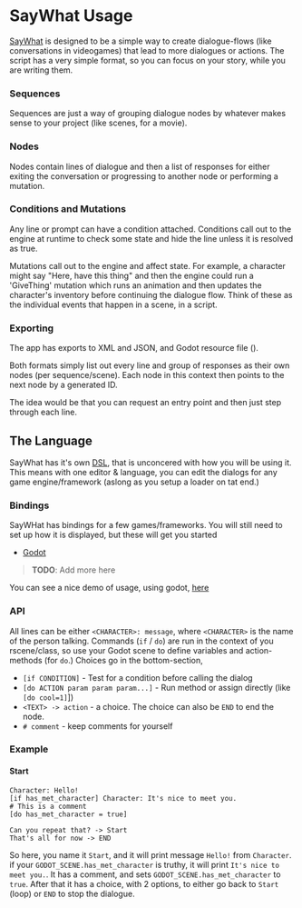# SayWhat Usage

[SayWhat](https://nathanhoad.itch.io/saywhat) is designed to be a simple way to create dialogue-flows (like conversations in videogames) that lead to more dialogues or actions. The script has a very simple format, so you can focus on your story, while you are writing them.

### Sequences

Sequences are just a way of grouping dialogue nodes by whatever makes sense to your project (like scenes, for a movie).

### Nodes

Nodes contain lines of dialogue and then a list of responses for either exiting the conversation or progressing to another node or performing a mutation.

### Conditions and Mutations

Any line or prompt can have a condition attached. Conditions call out to the engine at runtime to check some state and hide the line unless it is resolved as true.

Mutations call out to the engine and affect state. For example, a character might say "Here, have this thing" and then the engine could run a 'GiveThing' mutation which runs an animation and then updates the character's inventory before continuing the dialogue flow. Think of these as the individual events that happen in a scene, in a script.


### Exporting

The app has exports to XML and JSON, and Godot resource file ().

Both formats simply list out every line and group of responses as their own nodes (per sequence/scene). Each node in this context then points to the next node by a generated ID.

The idea would be that you can request an entry point and then just step through each line.


## The Language

SayWhat has it's own [DSL](https://en.wikipedia.org/wiki/Domain-specific_language), that is unconcered with how you will be using it. This means with one editor & language, you can edit the dialogs for any game engine/framework (aslong as you setup a loader on tat end.)

### Bindings

SayWHat has bindings for a few games/frameworks. You will still need to set up how it is displayed, but these will get you started 

- [Godot](https://github.com/nathanhoad/saywhat_godot)

> **TODO**: Add more here

You can see a nice demo of usage, using godot, [here](https://youtu.be/mmUxl46h24M)

### API

All lines can be either `<CHARACTER>: message`, where `<CHARACTER>` is the name of the person talking. Commands (`if` / `do`) are run in the context of you rscene/class, so use your Godot scene to define variables and action-methods (for `do`.) Choices go in the bottom-section, 

- `[if CONDITION]` - Test for a condition before calling the dialog
- `[do ACTION param param param...]` - Run method or assign directly (like `[do cool=1]`])
- `<TEXT> -> action` - a choice. The choice can also be `END` to end the node.
- `# comment` - keep comments for yourself

### Example

#### Start

```
Character: Hello!
[if has_met_character] Character: It's nice to meet you.
# This is a comment
[do has_met_character = true]

Can you repeat that? -> Start
That's all for now -> END
```

So here, you name it `Start`, and it will print message `Hello!` from `Character`. if your `GODOT_SCENE.has_met_character` is truthy, it will print `It's nice to meet you.`. It has a comment, and sets `GODOT_SCENE.has_met_character` to `true`. After that it has a choice, with 2 options, to either go back to `Start` (loop) or `END` to stop the dialogue.
